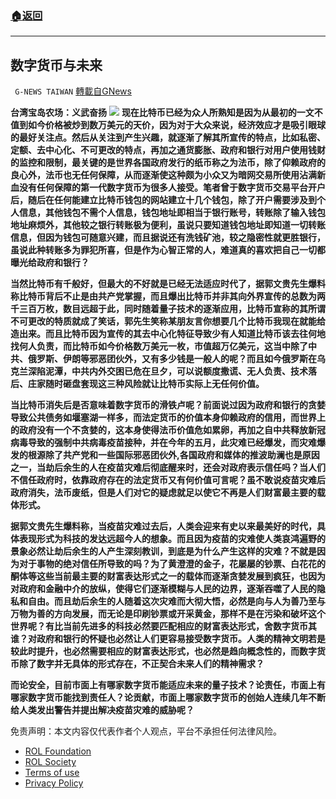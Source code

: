 ###  [:house:返回](README.md)
---


## 数字货币与未来
` G-NEWS TAIWAN` [轉載自GNews](https://gnews.org/zh-hans/2695421/)

**台湾宝岛农场：义武奋扬**
 ![](https://assets.gnews.org/wp-content/uploads/2022/06/image_1654804468.jpeg) 
**现在比特币已经为众人所熟知是因为从最初的一文不值到如今价格被炒到数万美元的天价，因为对于大众来说，经济效应才是吸引眼球的最好关注点。然后从关注到产生兴趣，就逐渐了解其所宣传的特点，比如私密、定额、去中心化、不可更改的特点，再加之通货膨胀、政府和银行对用户使用钱财的监控和限制，最关键的是世界各国政府发行的纸币称之为法币，除了仰赖政府的良心外，法币也无任何保障，从而逐渐使这种颇为小众又为暗网交易所使用沾满新血没有任何保障的第一代数字货币为很多人接受。笔者曾于数字货币交易平台开户后，随后在任何能建立比特币钱包的网站建立十几个钱包，除了开户需要涉及到个人信息，其他钱包不需个人信息，钱包地址即相当于银行账号，转账除了输入钱包地址麻烦外，其他较之银行转账极为便利，虽说只要知道钱包地址即知道一切转账信息，但因为钱包可随意兴建，而且据说还有洗钱矿池，较之隐密性就更胜银行，虽说此种转账多为罪犯所喜，但是作为心智正常的人，难道真的喜欢把自己一切都曝光给政府和银行？**
 
**当然比特币有千般好，但最大的不好就是已经无法适应时代了，据郭文贵先生爆料称比特币背后不止是由共产党掌握，而且爆出比特币并非其向外界宣传的总数为两千三百万枚，数目远超于此，同时随着量子技术的逐渐应用，比特币宣称的其所谓不可更改的特质就成了笑话，郭先生笑称某朋友言你想要几个比特币我现在就能给造出来。而且比特币因为宣传的其去中心化特征导致少有人知道比特币该去往何地找何人负责，而比特币如今价格数万美元一枚，市值超万亿美元，这当中除了中共、俄罗斯、伊朗等邪恶团伙外，又有多少钱是一般人的呢？而且如今俄罗斯在乌克兰深陷泥潭，中共内外交困已危在旦夕，可以说额度撒谎、无人负责、技术落后、庄家随时砸盘套现这三种风险就让比特币实际上无任何价值。**
 
**当比特币消失后是否意味着数字货币的滑铁卢呢？前面说过因为政府和银行的贪婪导致公共债务如堰塞湖一样多，而法定货币的价值本身仰赖政府的信用，而世界上的政府没有一个不贪婪的，这本身使得法币价值危如累卵，再加之自中共释放新冠病毒导致的强制中共病毒疫苗接种，并在今年的五月，此灾难已经爆发，而灾难爆发的根源除了共产党和一些国际邪恶团伙外,各国政府和媒体的推波助澜也是原因之一，当劫后余生的人在疫苗灾难后彻底醒来时，还会对政府表示信任吗？当人们不信任政府时，依靠政府存在的法定货币又有何价值可言呢？虽不敢说疫苗灾难后政府消失，法币废纸，但是人们对它的疑虑就足以使它不再是人们财富最主要的载体形式。**
 
**据郭文贵先生爆料称，当疫苗灾难过去后，人类会迎来有史以来最美好的时代，具体表现形式为科技的发达远超今人的想象。而且因为疫苗的灾难使人类哀鸿遍野的景象必然让劫后余生的人产生深刻教训，到底是为什么产生这样的灾难？不就是因为对于事物的绝对信任所导致的吗？为了黄澄澄的金子，花屡屡的钞票、白花花的酮体等这些当前最主要的财富表达形式之一的载体而逐渐贪婪发展到疯狂，也因为对政府和金融中介的放纵，使得它们逐渐模糊与人民的边界，逐渐吞噬了人民的隐私和自由。而且劫后余生的人随着这次灾难而大彻大悟，必然是向与人为善乃至与万物为善的方向发展，而无论是印刷钞票或开采黄金，那样不是在污染和破坏这个世界呢？有比当前先进多的科技必然要匹配相应的财富表达形式，舍数字货币其谁？对政府和银行的怀疑也必然让人们更容易接受数字货币。人类的精神文明若是较此时提升，也必然需要相应的财富表达形式，也必然是趋向概念性的，而数字货币除了数字并无具体的形式存在，不正契合未来人们的精神需求？**
 
**而论安全，目前市面上有哪家数字货币能适应未来的量子技术？论责任，市面上有哪家数字货币能找到责任人？论贡献，市面上哪家数字货币的创始人连续几年不断给人类发出警告并提出解决疫苗灾难的威胁呢？**

免责声明：本文内容仅代表作者个人观点，平台不承担任何法律风险。
  
- [ROL Foundation](https://rolfoundation.org/)
- [ROL Society](https://rolsociety.org/)
- [Terms of use](https://gnews.org/terms-of-use-3/)
- [Privacy Policy](https://gnews.org/privacy-policy/)
